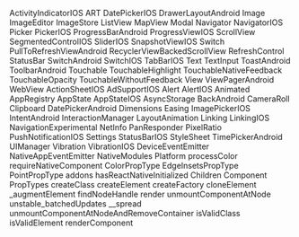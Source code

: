 ActivityIndicatorIOS
ART
DatePickerIOS
DrawerLayoutAndroid
Image
ImageEditor
ImageStore
ListView
MapView
Modal
Navigator
NavigatorIOS
Picker
PickerIOS
ProgressBarAndroid
ProgressViewIOS
ScrollView
SegmentedControlIOS
SliderIOS
SnapshotViewIOS
Switch
PullToRefreshViewAndroid
RecyclerViewBackedScrollView
RefreshControl
StatusBar
SwitchAndroid
SwitchIOS
TabBarIOS
Text
TextInput
ToastAndroid
ToolbarAndroid
Touchable
TouchableHighlight
TouchableNativeFeedback
TouchableOpacity
TouchableWithoutFeedback
View
ViewPagerAndroid
WebView
ActionSheetIOS
AdSupportIOS
Alert
AlertIOS
Animated
AppRegistry
AppState
AppStateIOS
AsyncStorage
BackAndroid
CameraRoll
Clipboard
DatePickerAndroid
Dimensions
Easing
ImagePickerIOS
IntentAndroid
InteractionManager
LayoutAnimation
Linking
LinkingIOS
NavigationExperimental
NetInfo
PanResponder
PixelRatio
PushNotificationIOS
Settings
StatusBarIOS
StyleSheet
TimePickerAndroid
UIManager
Vibration
VibrationIOS
DeviceEventEmitter
NativeAppEventEmitter
NativeModules
Platform
processColor
requireNativeComponent
ColorPropType
EdgeInsetsPropType
PointPropType
addons
hasReactNativeInitialized
Children
Component
PropTypes
createClass
createElement
createFactory
cloneElement
_augmentElement
findNodeHandle
render
unmountComponentAtNode
unstable_batchedUpdates
__spread
unmountComponentAtNodeAndRemoveContainer
isValidClass
isValidElement
renderComponent